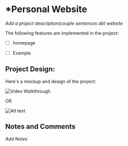 # *Personal Website

*Add a project description(couple sentences abt website*

The following features are implemented in the project:

- [ ] homepage

- [ ] Example

## Project Design:

Here's a mockup and design of the project:

<img src=' ' title='Video Walkthrough' width='' alt='Video Walkthrough' />

OR

![Alt text](images/example.png)

## Notes and Comments

*Add Notes*
